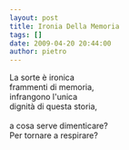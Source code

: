 ```yaml
---
layout: post
title: Ironia Della Memoria
tags: []
date: 2009-04-20 20:44:00
author: pietro
---
```

La sorte è ironica<br/>frammenti di memoria,<br/>infrangono l'unica<br/>dignità di questa storia,<br/><br/>a cosa serve dimenticare?<br/>Per tornare a respirare?
